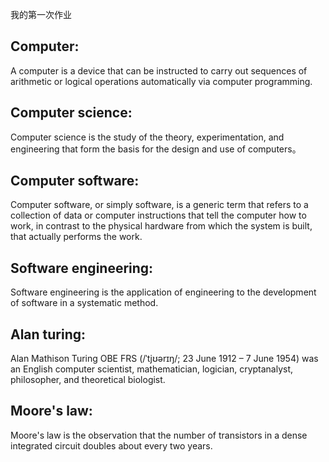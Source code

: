 我的第一次作业
 
## Computer:
 A computer is a device that can be instructed to carry out sequences of arithmetic or logical operations automatically via computer programming.
 
## Computer science:
 Computer science is the study of the theory, experimentation, and engineering that form the basis for the design and use of computers。
 
## Computer software:
Computer software, or simply software, is a generic term that refers to a collection of data or computer instructions that tell the computer how to work, in contrast to the physical hardware from which the system is built, that actually performs the work.
 
## Software engineering:
 Software engineering is the application of engineering to the development of software in a systematic method.
 
## Alan turing:
 Alan Mathison Turing OBE FRS (/ˈtjʊərɪŋ/; 23 June 1912 – 7 June 1954) was an English computer scientist, mathematician, logician, cryptanalyst, philosopher, and theoretical biologist.
  
## Moore's law:
 Moore's law is the observation that the number of transistors in a dense integrated circuit doubles about every two years. 
